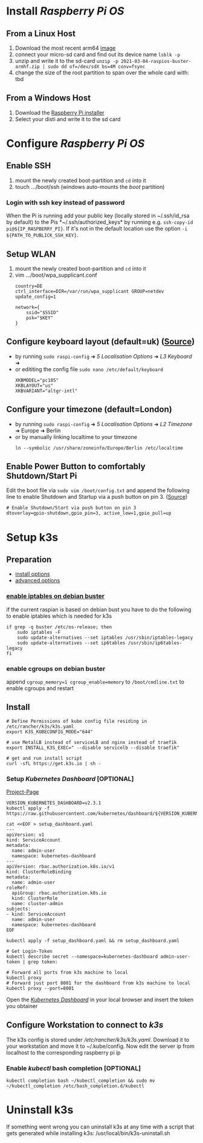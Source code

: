 # Install *Raspberry Pi OS*
## From a Linux Host
1. Download the most recent arm64 [image](http://downloads.raspberrypi.org/raspios_arm64/images/)
2. connect your micro-sd card and find out its device name `lsblk -p`
3. unzip and write it to the sd-card `unzip -p 2021-03-04-raspios-buster-armhf.zip | sudo dd of=/dev/sdX bs=4M conv=fsync`
4. change the size of the root partition to span over the whole card with: tbd

## From a Windows Host
1. Download the [Raspberry Pi installer](https://www.raspberrypi.org/software/)
2. Select your disti and write it to the sd card


# Configure *Raspberry Pi OS*

## Enable SSH

1. mount the newly created boot-partition and `cd` into it
2. touch .../boot/ssh (windows auto-mounts the *boot* partition)

### Login with ssh key instead of password

When the Pi is running add your public key (locally stored in ~/.ssh/id_rsa by default) to the Pis *~/.ssh/authorized_keys* by running e.g. `ssh-copy-id pi@${IP_RASPBERRY_PI}`. If it's not in the default location use the option `-i ${PATH_TO_PUBLICK_SSH_KEY}`.



## Setup WLAN

1. mount the newly created boot-partition and `cd` into it
2. vim .../boot/wpa_supplicant.conf
   ```
   country=DE
   ctrl_interface=DIR=/var/run/wpa_supplicant GROUP=netdev
   update_config=1
     
   network={
       ssid="$SSID"
       psk="$KEY"
   }
   ``` 
   
## Configure keyboard layout (default=uk) ([Source](https://www.makeuseof.com/change-keyboard-layout-raspberry-pi/))
- by running `sudo raspi-config` ➜ *5 Localisation Options* ➜ *L3 Keyboard* ➜
- or edititing the config file `sudo nano /etc/default/keyboard`
  ```
  XKBMODEL="pc105"
  XKBLAYOUT="us"
  XKBVARIANT="altgr-intl"
  ```
  


## Configure your timezone (default=London)

- by running `sudo raspi-config` ➜ *5 Localisation Options* ➜ *L2 Timezone* ➜ Europe ➜ Berlin
- or by manually linking localtime to your timezone
  ```
  ln --symbolic /usr/share/zoneinfo/Europe/Berlin /etc/localtime
  ```

## Enable Power Button to comfortably Shutdown/Start Pi

Edit the boot file via `sudo vim /boot/config.txt` and append the following line to
enable Shutdown and Startup via a push button on pin 3. ([Source](https://bitreporter.de/raspberrypi/richtiger-an-ausschalter-fur-den-raspberry-pi/#Ein-Ausschalter_in_der_Raspberry_Pi_Firmware_aktivieren))

```
# Enable Shutdown/Start via push button on pin 3
dtoverlay=gpio-shutdown,gpio_pin=3, active_low=1,gpio_pull=up
```

# Setup k3s

## Preparation

- [install options](https://rancher.com/docs/k3s/latest/en/installation/install-options/)
- [advanced options](https://rancher.com/docs/k3s/latest/en/advanced/)

### [enable iptables on debian buster](https://rancher.com/docs/k3s/latest/en/advanced/#enabling-legacy-iptables-on-raspbian-buster)

if the current raspian is based on debian bust you have to do the following to enable iptables which is needed for k3s

```
if grep -q buster /etc/os-release; then
    sudo iptables -F
    sudo update-alternatives --set iptables /usr/sbin/iptables-legacy
    sudo update-alternatives --set ip6tables /usr/sbin/ip6tables-legacy
fi
```

### enable cgroups on debian buster

append `cgroup_memory=1 cgroup_enable=memory` to `/boot/cmdline.txt` to enable cgroups and restart

## Install

```
# Define Permissions of kube config file residing in /etc/rancher/k3s/k3s.yaml
export K3S_KUBECONFIG_MODE="644"

# use MetalLB instead of serviceLB and nginx instead of traefik
export INSTALL_K3S_EXEC=" --disable servicelb --disable traefik"

# get and run install script
curl -sfL https://get.k3s.io | sh -
```

### Setup *Kubernetes Dashboard* [OPTIONAL]

[Project-Page](https://github.com/kubernetes/dashboard)

```
VERSION_KUBERNETES_DASHBOARD=v2.3.1
kubectl apply -f https://raw.githubusercontent.com/kubernetes/dashboard/${VERSION_KUBERNETES_DASHBOARD}/aio/deploy/recommended.yaml

cat <<EOF > setup_dashboard.yaml
---
apiVersion: v1
kind: ServiceAccount
metadata:
  name: admin-user
  namespace: kubernetes-dashboard
---
apiVersion: rbac.authorization.k8s.io/v1
kind: ClusterRoleBinding
metadata:
  name: admin-user
roleRef:
  apiGroup: rbac.authorization.k8s.io
  kind: ClusterRole
  name: cluster-admin
subjects:
- kind: ServiceAccount
  name: admin-user
  namespace: kubernetes-dashboard
EOF

kubectl apply -f setup_dashboard.yaml && rm setup_dashboard.yaml

# Get Login-Token
kubectl describe secret --namespace=kubernetes-dashboard admin-user-token | grep token:

# Forward all ports from k3s machine to local
kubectl proxy
# Forward just port 8001 for the dashboard from k3s machine to local
kubectl proxy --port=8001
```

Open the *[Kubernetes Dashboard](http://localhost:8001/api/v1/namespaces/kubernetes-dashboard/services/https:kubernetes-dashboard:/proxy)* in your local browser and insert the token you obtainer

## Configure Workstation to connect to *k3s*

The  k3s config is stored under */etc/rancher/k3s/k3s.yaml*. Download it to your workstation and move it to ~/.kube/config. Now edit the server ip from localhost to the corresponding raspberry pi ip

### Enable *kubectl* bash completion [OPTIONAL]

```
kubectl completion bash ~/kubectl_completion && sudo mv ~/kubectl_completion /etc/bash_completion.d/kubectl
```

# Uninstall k3s

If something went wrong you can uninstall k3s at any time with a script that gets generated while installing k3s: /usr/local/bin/k3s-uninstall.sh
